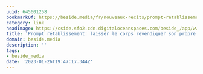 ```yaml
---
uuid: 645601258
bookmarkOf: https://beside.media/fr/nouveaux-recits/prompt-retablissement/
category: link
headImage: https://cside.sfo2.cdn.digitaloceanspaces.com/beside_/app/www/2021/11/BESIDE_NewNarrative_CathBernier_5.jpg
title: 'Prompt rétablissement: laisser le corps revendiquer son propre rythme'
domain: beside.media
description: ''
tags:
- beside_media
date: '2023-01-26T19:47:17.344Z'
---
```



